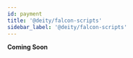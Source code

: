 ```yaml
---
id: payment
title: '@deity/falcon-scripts'
sidebar_label: '@deity/falcon-scripts'
---
```


**Coming Soon**
